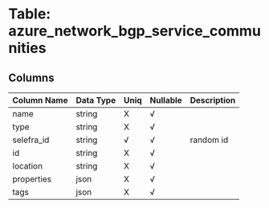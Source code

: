# Table: azure_network_bgp_service_communities

## Columns 

|  Column Name   |  Data Type  | Uniq | Nullable | Description | 
|  ----  | ----  | ----  | ----  | ---- | 
| name | string | X | √ |  | 
| type | string | X | √ |  | 
| selefra_id | string | √ | √ | random id | 
| id | string | X | √ |  | 
| location | string | X | √ |  | 
| properties | json | X | √ |  | 
| tags | json | X | √ |  | 


